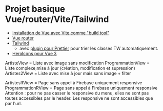 # Projet basique Vue/router/Vite/Tailwind

* [Installation de Vue avec Vite comme "build tool"](https://vuejs.org/guide/quick-start.html#with-build-tools)
* [Vue router](https://router.vuejs.org/guide/)
* [Tailwind](https://tailwindcss.com/docs/guides/vite)
    * avec [plugin pour Prettier](https://github.com/tailwindlabs/prettier-plugin-tailwindcss#readme) pour trier les classes TW automatiquement.
* [HeroIcons pour Vue 3](https://github.com/tailwindlabs/heroicons#vue)

ArtisteView = Liste avec image sans modification
ProgrammationView = Liste complexe,mise à jour (création, modification et supression)
Artistes2View = Liste avec mise à jour mais sans image + filter

ArtistesRView = Page sans appel à Firebase uniquement responsive
ProgrammationRView = Page sans appel à Firebase uniquement responsive
Attention : pour ne pas casser le responsive du menu, elles ne sont pas toutes accessibles par le header. Les responsive ne sont accessibles que par l'url.